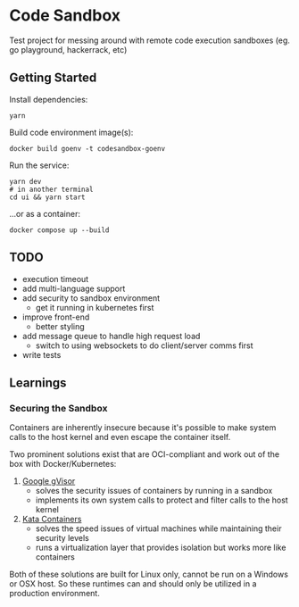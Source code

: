 # Code Sandbox

Test project for messing around with remote code execution sandboxes (eg. go playground, hackerrack, etc)

## Getting Started

Install dependencies:

```
yarn
```

Build code environment image(s):

```
docker build goenv -t codesandbox-goenv
```

Run the service:

```
yarn dev
# in another terminal
cd ui && yarn start
```

...or as a container:

```
docker compose up --build
```

## TODO

-   execution timeout
-   add multi-language support
-   add security to sandbox environment
    -   get it running in kubernetes first
-   improve front-end
    -   better styling
-   add message queue to handle high request load
    -   switch to using websockets to do client/server comms first
-   write tests

## Learnings

### Securing the Sandbox

Containers are inherently insecure because it's possible to make system calls to the host kernel and even escape the container itself.

Two prominent solutions exist that are OCI-compliant and work out of the box with Docker/Kubernetes:

1. [Google gVisor](https://github.com/google/gvisor)
    - solves the security issues of containers by running in a sandbox
    - implements its own system calls to protect and filter calls to the host kernel
2. [Kata Containers](https://github.com/kata-containers)
    - solves the speed issues of virtual machines while maintaining their security levels
    - runs a virtualization layer that provides isolation but works more like containers

Both of these solutions are built for Linux only, cannot be run on a Windows or OSX host. So these runtimes can and should only be utilized in a production environment.
